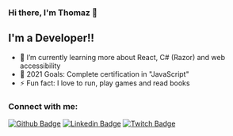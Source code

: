 ### Hi there, I'm Thomaz 👋

## I'm a Developer!!

- 🌱 I’m currently learning more about React, C# (Razor) and web accessibility
- 🥅 2021 Goals: Complete certification in "JavaScript"
- ⚡ Fun fact: I love to run, play games and read books

### Connect with me:

[![Github Badge](https://img.shields.io/badge/GitHub-100000?style=for-the-badge&logo=github&logoColor=white&link=https://github.com/LMThomaz)](https://github.com/LMThomaz)
[![Linkedin Badge](https://img.shields.io/badge/LinkedIn-0077B5?style=for-the-badge&logo=linkedin&logoColor=white&link=https://www.linkedin.com/in/leonardo-thomaz/)](https://www.linkedin.com/in/leonardo-thomaz/)
[![Twitch Badge](https://img.shields.io/badge/Twitch-9146FF?style=for-the-badge&logo=twitch&logoColor=white&link=https://www.twitch.tv/llthomaz)](https://www.twitch.tv/llthomaz)
